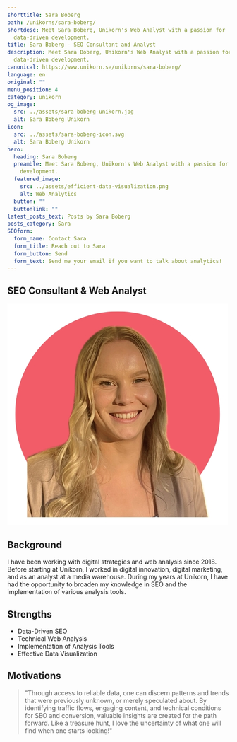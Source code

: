 ```yaml
---
shorttitle: Sara Boberg
path: /unikorns/sara-boberg/
shortdesc: Meet Sara Boberg, Unikorn's Web Analyst with a passion for
  data-driven development.
title: Sara Boberg - SEO Consultant and Analyst
description: Meet Sara Boberg, Unikorn's Web Analyst with a passion for
  data-driven development.
canonical: https://www.unikorn.se/unikorns/sara-boberg/
language: en
original: ""
menu_position: 4
category: unikorn
og_image:
  src: ../assets/sara-boberg-unikorn.jpg
  alt: Sara Boberg Unikorn
icon:
  src: ../assets/sara-boberg-icon.svg
  alt: Sara Boberg Unikorn
hero:
  heading: Sara Boberg
  preamble: Meet Sara Boberg, Unikorn's Web Analyst with a passion for data-driven
    development.
  featured_image:
    src: ../assets/efficient-data-visualization.png
    alt: Web Analytics
  button: ""
  buttonlink: ""
latest_posts_text: Posts by Sara Boberg
posts_category: Sara
SEOform:
  form_name: Contact Sara
  form_title: Reach out to Sara
  form_button: Send
  form_text: Send me your email if you want to talk about analytics!
---
```

## S﻿EO Consultant & Web Analyst

![Sara Boberg Unikorn](../assets/sara-boberg-unikorn.jpg "Sara Boberg Unikorn")

## Background

I have been working with digital strategies and web analysis since 2018. Before starting at Unikorn, I worked in digital innovation, digital marketing, and as an analyst at a media warehouse. During my years at Unikorn, I have had the opportunity to broaden my knowledge in SEO and the implementation of various analysis tools.

## Strengths

* Data-Driven SEO
* Technical Web Analysis 
* Implementation of Analysis Tools
* Effective Data Visualization

## Motivations 

> "Through access to reliable data, one can discern patterns and trends that were previously unknown, or merely speculated about. By identifying traffic flows, engaging content, and technical conditions for SEO and conversion, valuable insights are created for the path forward. Like a treasure hunt, I love the uncertainty of what one will find when one starts looking!"